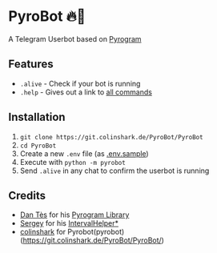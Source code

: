 # PyroBot 🔥🤖

A Telegram Userbot based on [Pyrogram](https://github.com/pyrogram/pyrogram)

## Features

* `.alive` - Check if your bot is running
* `.help` - Gives out a link to [all commands](HELP.md)

## Installation

1. `git clone https://git.colinshark.de/PyroBot/PyroBot`
2. `cd PyroBot`
3. Create a new `.env` file (as [.env.sample](.env.sample))
4. Execute with `python -m pyrobot`
5. Send `.alive` in any chat to confirm the userbot is running

## Credits

* [Dan Tès](https://github.com/delivrance) for his [Pyrogram Library](https://github.com/pyrogram/pyrogram)
* [Sergey](https://t.me/flugdreka) for his [IntervalHelper](pyrobot/interval.py)[*](https://t.me/combotchat/45392)
* [colinshark](https://t.me/ColinShark) for Pyrobot(pyrobot)(https://git.colinshark.de/PyroBot/PyroBot/)
